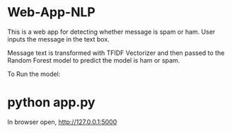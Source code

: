 # Web-App-NLP
This is a web app for detecting whether message is spam or ham. User inputs the message in the text box. 

Message text is transformed with TFIDF Vectorizer and then passed to the Random Forest model to predict the model is ham or spam. 

To Run the model: 
# python app.py

In browser open,
http://127.0.0.1:5000
